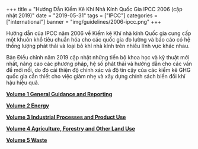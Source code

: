 +++
title = "Hướng Dẫn Kiểm Kê Khí Nhà Kính Quốc Gia IPCC 2006 (cập nhật 2019)"
date = "2019-05-31"
tags = ["IPCC"]
categories = ["international"]
banner = "img/guidelines/2006-ipcc.png"
+++

Hướng dẫn của IPCC năm 2006 về Kiểm kê Khí nhà kính Quốc gia cung cấp một khuôn khổ tiêu chuẩn hóa cho các quốc gia đo lường và báo cáo có hệ thống lượng phát thải và loại bỏ khí nhà kính trên nhiều lĩnh vực khác nhau.

Bản Điều chỉnh năm 2019 cập nhật những tiến bộ khoa học và kỹ thuật mới nhất, nâng cao các phương pháp, hệ số phát thải và hướng dẫn cho các vấn đề mới nổi, do đó cải thiện độ chính xác và độ tin cậy của các kiểm kê GHG quốc gia cần thiết cho việc giảm nhẹ và xây dựng chính sách biến đổi khí hậu hiệu quả.

[**Volume 1 General Guidance and Reporting**](https://www.ipcc-nggip.iges.or.jp/public/2019rf/vol1.html)

[**Volume 2 Energy**](https://www.ipcc-nggip.iges.or.jp/public/2019rf/vol2.html)

[**Volume 3 Industrial Processes and Product Use**](https://www.ipcc-nggip.iges.or.jp/public/2019rf/vol3.html)

[**Volume 4 Agriculture, Forestry and Other Land Use**](https://www.ipcc-nggip.iges.or.jp/public/2019rf/vol4.html)

[**Volume 5 Waste**](https://www.ipcc-nggip.iges.or.jp/public/2019rf/vol5.html)